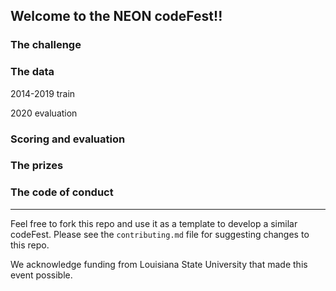 ## Welcome to the NEON codeFest!!


### The challenge













### The data

2014-2019 train

2020 evaluation










### Scoring and evaluation







### The prizes









### The code of conduct










--- 

Feel free to fork this repo and use it as a template to develop a similar codeFest. Please see the `contributing.md` file for suggesting changes to this repo. 

We acknowledge funding from Louisiana State University that made this event possible. 


